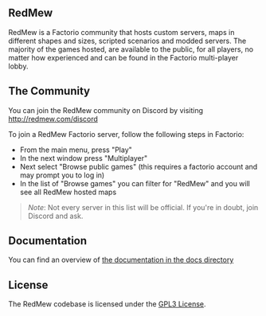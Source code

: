 ## RedMew
RedMew is a Factorio community that hosts custom servers, maps in different shapes and sizes, scripted scenarios and
modded servers. The majority of the games hosted, are available to the public, for all players, no matter how
experienced and can be found in the Factorio multi-player lobby.

## The Community
You can join the RedMew community on Discord by visiting http://redmew.com/discord

To join a RedMew Factorio server, follow the following steps in Factorio:
 - From the main menu, press "Play"
 - In the next window press "Multiplayer"
 - Next select "Browse public games" (this requires a factorio account and may prompt you to log in)
 - In the list of "Browse games" you can filter for "RedMew" and you will see all RedMew hosted maps

> _Note_: Not every server in this list will be official. If you're in doubt, join Discord and ask.

## Documentation
You can find an overview of [the documentation in the docs directory](/docs/Index.md)

## License
The RedMew codebase is licensed under the [GPL3 License](LICENSE).

